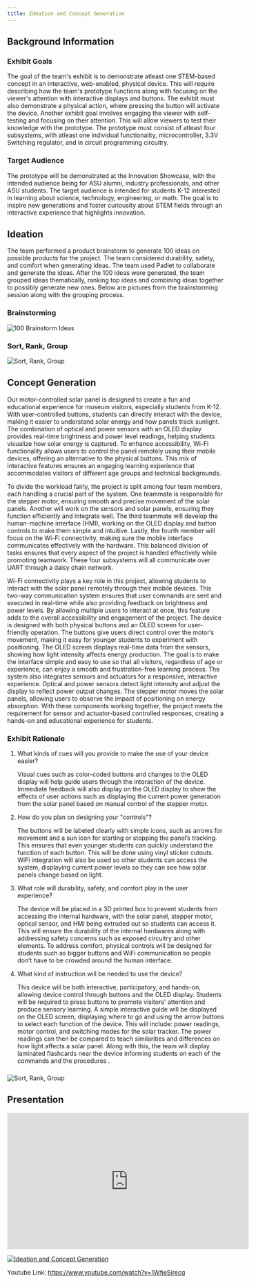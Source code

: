 ```yaml
---
title: Ideation and Concept Generation
---
```


## Background Information

### Exhibit Goals
The goal of the team's exhibit is to demonstrate atleast one STEM-based concept in an interactive, web-enabled, physical device. This will require describing how the team's prototype functions along with focusing on the viewer's attention with interactive displays and buttons. The exhibit must also demonstrate a physical action, where pressing the button will activate the device. Another exhibit goal involves engaging the viewer with self-testing and focusing on their attention. This will allow viewers to test their knowledge with the prototype. The prototype must consist of atleast four subsystems, with atleast one individual functionality, microcontroller, 3.3V Switching regulator, and in circuit programming circuitry.
### Target Audience
The prototype will be demonstrated at the Innovation Showcase, with the intended audience being for ASU alumni, industry professionals, and other ASU students. The target audience is intended for students K-12 interested in learning about science, technology, engineering, or math. The goal is to inspire new generations and foster curiousity about STEM fields through an interactive experience that highlights innovation.
## Ideation
The team performed a product brainstorm to generate 100 ideas on possible products for the project. The team considered durability, safety, and comfort when generating ideas. The team used Padlet to collaborate and generate the ideas. After the 100 ideas were generated, the team grouped ideas thematically, ranking top ideas and combining ideas together to possibly generate new ones. Below are pictures from the brainstorming session along with the grouping process. 
### Brainstorming
<img src="https://raw.githubusercontent.com/EGR314-2025-S-311/T311.github.io/refs/heads/main/images/Screenshot%202025-01-25%20202248.png" alt="100 Brainstorm Ideas">

### Sort, Rank, Group
<img src="https://raw.githubusercontent.com/EGR314-2025-S-311/T311.github.io/refs/heads/main/images/Screenshot%202025-01-25%20213429.png" alt="Sort, Rank, Group">

## Concept Generation

Our motor-controlled solar panel is designed to create a fun and educational experience for museum visitors, especially students from K-12. With user-controlled buttons, students can directly interact with the device, making it easier to understand solar energy and how panels track sunlight. The combination of optical and power sensors with an OLED display provides real-time brightness and power level readings, helping students visualize how solar energy is captured. To enhance accessibility, Wi-Fi functionality allows users to control the panel remotely using their mobile devices, offering an alternative to the physical buttons. This mix of interactive features ensures an engaging learning experience that accommodates visitors of different age groups and technical backgrounds. 

To divide the workload fairly, the project is split among four team members, each handling a crucial part of the system. One teammate is responsible for the stepper motor, ensuring smooth and precise movement of the solar panels. Another will work on the sensors and solar panels, ensuring they function efficiently and integrate well. The third teammate will develop the human-machine interface (HMI), working on the OLED display and button controls to make them simple and intuitive. Lastly, the fourth member will focus on the Wi-Fi connectivity, making sure the mobile interface communicates effectively with the hardware. This balanced division of tasks ensures that every aspect of the project is handled effectively while promoting teamwork. These four subsystems will all communicate over UART through a daisy chain network.

Wi-Fi connectivity plays a key role in this project, allowing students to interact with the solar panel remotely through their mobile devices. This two-way communication system ensures that user commands are sent and executed in real-time while also providing feedback on brightness and power levels. By allowing multiple users to interact at once, this feature adds to the overall accessibility and engagement of the project. The device is designed with both physical buttons and an OLED screen for user-friendly operation. The buttons give users direct control over the motor’s movement, making it easy for younger students to experiment with positioning. The OLED screen displays real-time data from the sensors, showing how light intensity affects energy production. The goal is to make the interface simple and easy to use so that all visitors, regardless of age or experience, can enjoy a smooth and frustration-free learning process. The system also integrates sensors and actuators for a responsive, interactive experience. Optical and power sensors detect light intensity and adjust the display to reflect power output changes. The stepper motor moves the solar panels, allowing users to observe the impact of positioning on energy absorption. With these components working together, the project meets the requirement for sensor and actuator-based controlled responses, creating a hands-on and educational experience for students.


### Exhibit Rationale 
1. What kinds of cues will you provide to make the use of your device easier?

   Visual cues such as color-coded buttons and changes to the OLED display will help guide users through the interaction of the device. Immediate feedback will also display on the OLED display to show the effects of user actions such as displaying the current power generation from the solar panel based on manual control of the stepper motor.

2. How do you plan on designing your "controls"?

   The buttons will be labeled clearly with simple icons, such as arrows for movement and a sun icon for starting or stopping the panel’s tracking. This ensures that even younger students can quickly understand the function of each button. This will be done using vinyl sticker cutouts. WiFi integration will also be used so other students can access the system, displaying current power levels so they can see how solar panels change based on light.

3. What role will durability, safety, and comfort play in the user experience?

   The device will be placed in a 3D printed box to prevent students from accessing the internal hardware, with the solar panel, stepper motor, optical sensor, and HMI being extruded out so students can access it. This will ensure the durability of the internal hardwares along with addressing safety concerns such as exposed circuitry and other elements. To address comfort, physical controls will be designed for students such as bigger buttons and WiFi communication so people don’t have to be crowded around the human interface.

4. What kind of instruction will be needed to use the device?

   This device will be both interactive, participatory, and hands-on, allowing device control through buttons and the OLED display. Students will be required to press buttons to promote visitors' attention and produce sensory learning. A simple interactive guide will be displayed on the OLED screen, displaying where to go and using the arrow buttons to select each function of the device. This will include: power readings, motor control, and switching modes for the solar tracker. The power readings can then be compared to teach similarities and differences on how light affects a solar panel. Along with this, the team will display laminated flashcards near the device informing students on each of the commands and the procedures .

### 

<img src="https://raw.githubusercontent.com/EGR314-2025-S-311/T311.github.io/refs/heads/main/images/Screenshot%202025-01-25%20224655.png" alt="Sort, Rank, Group">

## Presentation

<iframe width="560" height="315" 
    src="https://www.youtube.com/embed/1WfjeSirecg?si=5HipP5dahEDLvnOG" 
    title="YouTube video player" 
    frameborder="0" 
    allow="accelerometer; autoplay; clipboard-write; encrypted-media; gyroscope; picture-in-picture" 
    referrerpolicy="strict-origin-when-cross-origin" 
    allowfullscreen>
</iframe>

[![Ideation and Concept Generation](https://img.youtube.com/vi/1WfjeSirecg/hqdefault.jpg)](https://www.youtube.com/embed/1WfjeSirecg?si=0hi1BdnnKwseflaB)

Youtube Link: https://www.youtube.com/watch?v=1WfjeSirecg 
